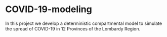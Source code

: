 # COVID-19-modeling
In this project we develop a deterministic compartmental model to simulate the spread of COVID-19 in 12 Provinces of the Lombardy Region.
